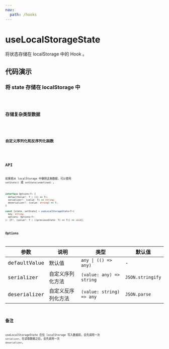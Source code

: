```yaml
---
nav:
  path: /hooks
---
```


# useLocalStorageState

将状态存储在 localStorage 中的 Hook 。

## 代码演示

### 将 state 存储在 localStorage 中

<code src="./demo/demo1.tsx" />

### 存储复杂类型数据

<code src="./demo/demo2.tsx" />

### 自定义序列化和反序列化函数

<code src="./demo/demo3.tsx" />

## API

如果想从 localStorage 中删除这条数据，可以使用 `setState()` 或 `setState(undefined)` 。

```typescript
interface Options<T> {
  defaultValue?: T | (() => T);
  serializer?: (value: T) => string;
  deserializer?: (value: string) => T;
}

const [state, setState] = useLocalStorageState<T>(
  key: string,
  options: Options<T>
): [T?, (value?: T | ((previousState: T) => T)) => void];
```

### Options

| 参数         | 说明               | 类型                     | 默认值           |
| ------------ | ------------------ | ------------------------ | ---------------- |
| defaultValue | 默认值             | `any \| (() => any)`     | -                |
| serializer   | 自定义序列化方法   | `(value: any) => string` | `JSON.stringify` |
| deserializer | 自定义反序列化方法 | `(value: string) => any` | `JSON.parse`     |

## 备注

useLocalStorageState 在往 localStorage 写入数据前，会先调用一次 `serializer`，在读取数据之后，会先调用一次 `deserializer`。
